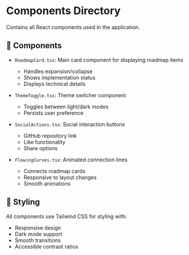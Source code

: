 # Components Directory

Contains all React components used in the application.

## 🧩 Components

- `RoadmapCard.tsx`: Main card component for displaying roadmap items
  - Handles expansion/collapse
  - Shows implementation status
  - Displays technical details

- `ThemeToggle.tsx`: Theme switcher component
  - Toggles between light/dark modes
  - Persists user preference

- `SocialActions.tsx`: Social interaction buttons
  - GitHub repository link
  - Like functionality
  - Share options

- `FlowingCurves.tsx`: Animated connection lines
  - Connects roadmap cards
  - Responsive to layout changes
  - Smooth animations

## 🎨 Styling

All components use Tailwind CSS for styling with:
- Responsive design
- Dark mode support
- Smooth transitions
- Accessible contrast ratios